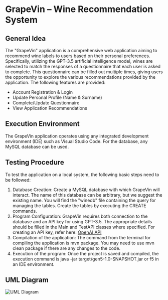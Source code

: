 # GrapeVin – Wine Recommendation System

## General Idea
The "GrapeVin" application is a comprehensive web application aiming to recommend wine labels to users based on their personal preferences. Specifically, utilizing the GPT-3.5 artificial intelligence model, wines are selected to match the responses of a questionnaire that each user is asked to complete. This questionnaire can be filled out multiple times, giving users the opportunity to explore the various recommendations provided by the application.
The following features are provided:
- Account Registration & Login
- Update Personal Profile (Name & Surname)
- Complete/Update Questionnaire
- View Application Recommendations

## Execution Environment
The GrapeVin application operates using any integrated development environment (IDE) such as Visual Studio Code. For the database, any MySQL database can be used. 

## Testing Procedure
To test the application on a local system, the following basic steps need to be followed:
1. Database Creation: Create a MySQL database with which GrapeVin will interact. The name of this database can be arbitrary, but we suggest the existing name. You will find the "winedb" file containing the query for managing the tables. Create the tables by executing the CREATE commands.
2. Program Configuration: GrapeVin requires both connection to the database and an API key for using GPT-3.5. The appropriate details should be filled in the Main and TestAPI classes where specified.
   For creating an API key, refer here: [OpenAI API](https://openai.com/blog/openai-api)
3. Compilation of the application: The command from the terminal for compiling the application is mvn package. You may need to use mvn clean package if there are any changes to the code.
4. Execution of the program: Once the project is saved and compiled, the execution command is java -jar target/gen5-1.0-SNAPSHOT.jar or f5 in an IDE environment.

## UML Diagram
![UML Diagram](uml_class_diagram_final.png)

